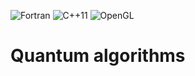 ![Fortran](https://img.shields.io/badge/Fortran-2003-blue) ![C++11](https://img.shields.io/badge/C%2B%2B-11-blue)
![OpenGL](https://img.shields.io/badge/OpenGL-4.1-blue)

# Quantum algorithms


